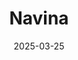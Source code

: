 ---  
layout: startup_page  
title: "Navina"  
id: "navina.ai"  
permalink: "/navinanavina.ai03252025/"  
website: "https://www.navina.ai/"  
funding_round: "Series C"  
funding_amount: "$55M"  
investors: "Growth Equity at Goldman Sachs Alternatives, Vertex Ventures Israel, Grove Ventures, ALIVE"  
about: "Navina's AI copilot brings clinical intelligence to clinicians and care teams, transforming care and value-based outcomes. Their AI-powered platform turns fragmented patient data into concise patient profiles with actionable insights at every clinical touchpoint. The platform improves efficiency and care quality across the healthcare ecosystem."  
markets: "AI, Healthtech"  
hq: "New York, New York, United States"  
founded_year: ""  
linkedin: "https://www.linkedin.com/company/navina-ai"  
twitter: ""  
instagram: ""  
facebook: ""  
crunchbase: "https://www.crunchbase.com/organization/navina"  
pitchbook: ""  

date_display: "25-Mar-2025"  
date: "2025-03-25"

# SEO Optimization  
meta_title: "Navina - Series C Funding ($55M)"  
meta_description: "Navina, Navina's AI copilot brings clinical intelligence to clinicians and care teams, transforming care and value-based outcomes. Their AI-powered platform t..."  
meta_keywords: "Navina, AI, Healthtech, Series C funding"  
canonical_url: "https://startup.projectstartups.com/navinanavina.ai03252025/"  
---